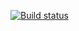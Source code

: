 [![Build status](https://ci.appveyor.com/api/projects/status/4w8xgl8r5jalxxj5?svg=true)](https://ci.appveyor.com/project/EliseevG787/aqa-2-3-1)